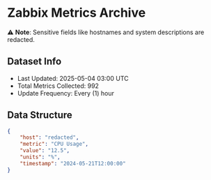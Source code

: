 # Zabbix Metrics Archive

⚠️ **Note**: Sensitive fields like hostnames and system descriptions are redacted.

## Dataset Info
- Last Updated: 2025-05-04 03:00 UTC
- Total Metrics Collected: 992
- Update Frequency: Every (1) hour

## Data Structure
```json
{
    "host": "redacted",
    "metric": "CPU Usage",
    "value": "12.5",
    "units": "%",
    "timestamp": "2024-05-21T12:00:00"
}
```
